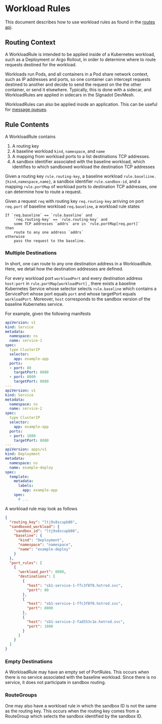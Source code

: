 # Workload Rules

This document describes how to use workload rules as found in the [routes
api](../routes.proto).

## Routing Context 

A WorkloadRule is intended to be applied inside of a Kubernetes workload, such
as a Deployment or Argo Rollout, in order to determine where to route requests
destined for the workload.  

Workloads run Pods, and all containers in a Pod share network context, such as
IP addresses and ports, so one container can intercept requests destined to another
and decide to send the request on the the other container, or send it elsewhere.
Typically, this is done with a sidecar, and WorkloadRules are applied in sidecars
in the Signadot DevMesh.

WorkloadRules can also be applied inside an application.  This can be useful
for [message queues](message-queues.md).

## Rule Contents

A WorkloadRule contains

1. A routing key
1. A baseline workload `kind`, `namespace`, and `name`
1. A mapping from workload ports to a list destinations TCP addresses.
1. A sandbox identifier associated with the baseline workload, which identifies to which sandboxed
workload the destination TCP addresses 

Given a routing key `rule.routing-key`, a baseline workload `rule.baseliine.{kind,namespace,name}`, a sandbox identifier
`rule.sandbox-id`, and a mapping `rule.portMap` of workload ports to destination TCP addresses, one can determine
how to route a request.

Given a request `req` with routing key `req.routing-key` arriving on port `req.port` of baseline workload 
`req.baseline`, a workload rule states

```
If `req.baseline` == `rule.baseline` and 
    `req.routing-key` == `rule.routing-key` and 
    some TCP addresses `addrs` are in `rule.portMap[req.port]` 
then 
    route to any one address `addrs`
otherwise 
    pass the request to the baseline.
```


### Multiple Destinations

In short, one can route to any one destination address in a WorkloadRule.  Here, we detail 
how the destination addresses are defined.

For every workload port `workloadPort` and every destination address
`host:port` in `rule.portMap[workloadPort]` , there exists a baseline
Kubernetes Service whose selector selects `rule.baseline` which contains a
ServicePort whose port equals `port` and whose targetPort equals
`workloadPort`.  Moreover, `host` corresponds to the sandbox version of the
baseline Kubernetes service.


For example, given the following manifests

```yaml
apiVersion: v1
kind: Service
metadata:
  namespace: ns
  name: service-1
spec:
  type ClusterIP
  selector:
    app: example-app
  ports:
  - port: 80
    targetPort: 8080
  - port: 8000
    targetPort: 8080
---
apiVersion: v1
kind: Service
metadata:
  namespace: ns
  name: service-2
spec:
  type ClusterIP
  selector:
    app: example-app
  ports:
  - port: 1080
    targetPort: 8080
---
apiVersion: apps/v1
kind: Deployment
metadata:
  namespace: ns
  name: example-deploy
spec:
  template:
    metadata:
      labels:
        app: example-app
    spec:
      # ...
```

A workload rule may look as follows

```json
{
  "routing_key": "ltj9s8scupb86",
  "sandboxed_workload": {
    "sandbox_id": "ltj9s8scupb86",
    "baseline": {
      "kind": "Deployment",
      "namespace": "namespace",
      "name": "example-deploy"
    }
  },
  "port_rules": [
    {
      "workload_port": 8080,
      "destinations": [
        {
          "host": "sb1-service-1-ffc3f8f0.hotrod.svc",
          "port": 80
        },
        {
          "host": "sb1-service-1-ffc3f8f0.hotrod.svc",
          "port": 8000
        },
        {
          "host": "sb1-service-2-fad553c1e.hotrod.svc",
          "port": 1080
        }
      ]
    }
  ]
}
```

### Empty Destinations

A WorkloadRule may have an empty set of PortRules.  This occurs when there is no service
associated with the baseline workload.   Since there is no service, it does not participate
in sandbox routing.

### RouteGroups

One may also have a workload rule in which the sandbox ID is not the same as the routing key.
This occurs when the routing key comes from a RouteGroup which selects the sandbox identified
by the sandbox ID.


